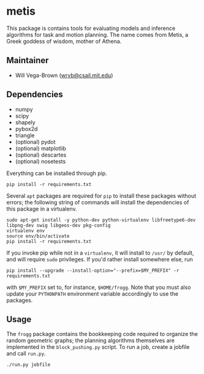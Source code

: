 # metis

This package is contains tools for evaluating models and inference algorithms
for task and motion planning. The name comes from Metis, a Greek goddess of
wisdom, mother of Athena.

## Maintainer
- Will Vega-Brown (wrvb@csail.mit.edu)

## Dependencies
- numpy
- scipy
- shapely
- pybox2d
- triangle
- (optional) pydot
- (optional) matplotlib
- (optional) descartes
- (optional) nosetests


Everything can be installed through pip.
```
pip install -r requirements.txt
```
Several `apt` packages are required for `pip` to install these packages without
errors; the following string of commands will install the dependencies of
this package in a virtualenv.
```
sudo apt-get install -y python-dev python-virtualenv libfreetype6-dev libpng-dev swig libgeos-dev pkg-config
virtualenv env
source env/bin/activate
pip install -r requirements.txt
```

If you invoke pip while not in a `virtualenv`, it will install to `/usr/` by
default, and will require `sudo` privileges. If you'd rather install somewhere
else, run
```
pip install --upgrade --install-option="--prefix=$MY_PREFIX" -r requirements.txt
```
with `$MY_PREFIX` set to, for instance, `$HOME/frogg`. Note that you must also
update your `PYTHONPATH` environment variable accordingly to use the packages.

## Usage 

The `frogg` package contains the bookkeeping code required to organize the
random geometric graphs; the planning algorithms themselves are implemented in
the `block_pushing.py` script. To run a job, create a jobfile and call `run.py`.
```
./run.py jobfile
```


